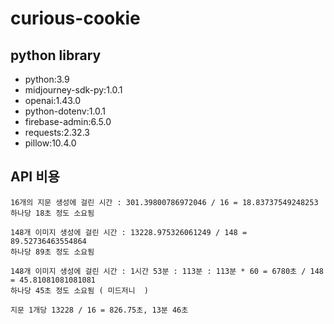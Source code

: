 # curious-cookie

## python library
- python:3.9
- midjourney-sdk-py:1.0.1
- openai:1.43.0
- python-dotenv:1.0.1
- firebase-admin:6.5.0
- requests:2.32.3
- pillow:10.4.0

## API 비용
```
16개의 지문 생성에 걸린 시간 : 301.39800786972046 / 16 = 18.83737549248253
하나당 18초 정도 소요됨

148개 이미지 생성에 걸린 시간 : 13228.975326061249 / 148 = 89.52736463554864
하나당 89초 정도 소요됨

148개 이미지 생성에 걸린 시간 : 1시간 53분 : 113분 : 113분 * 60 = 6780초 / 148 = 45.81081081081081
하나당 45초 정도 소요됨 ( 미드저니  )

지문 1개당 13228 / 16 = 826.75초, 13분 46초
```